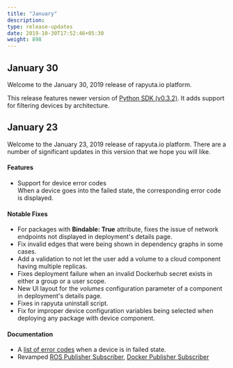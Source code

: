 ```yaml
---
title: "January"
description:
type: release-updates
date: 2019-10-30T17:52:46+05:30
weight: 898
---
```

## January 30
Welcome to the January 30, 2019 release of rapyuta.io platform.

This release features newer version of [Python SDK (v0.3.2)](/developer-guide/tooling-automation/python-sdk/#installation).
It adds support for filtering devices by architecture.

## January 23
Welcome to the January 23, 2019 release of rapyuta.io platform. There are a
number of significant updates in this version that we hope you will like.

#### Features
* Support for device error codes    
  When a device goes into the failed state, the corresponding error code is displayed.

#### Notable Fixes
* For packages with **Bindable: True** attribute, fixes the issue of network endpoints not displayed in deployment's details page.
* Fix invalid edges that were being shown in dependency graphs in some cases.
* Add a validation to not let the user add a volume to a cloud component having multiple replicas.
* Fixes deployment failure when an invalid Dockerhub secret exists in either a group or a user scope.
* New UI layout for the *volumes* configuration parameter of a component in deployment's details page.
* Fixes in rapyuta uninstall script.
* Fix for improper device configuration variables being selected when deploying any package with device component.

#### Documentation
* A [list of error codes](/developer-guide/manage-machines/onboarding/setup-device/failure-codes/) when a device is in failed state.
* Revamped [ROS Publisher Subscriber](/build-solutions/sample-walkthroughs/basic-ros-pubsub/preinstalled-runtime/),
[Docker Publisher Subscriber](/build-solutions/sample-walkthroughs/basic-ros-pubsub/docker-runtime/)